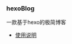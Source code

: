 ### hexoBlog
一款基于hexo的极简博客

- [使用说明](https://github.com/neilismq/hexoBlog/blob/main/source/_posts/%E6%90%AD%E5%BB%BA%E5%8D%9A%E5%AE%A2.md)
